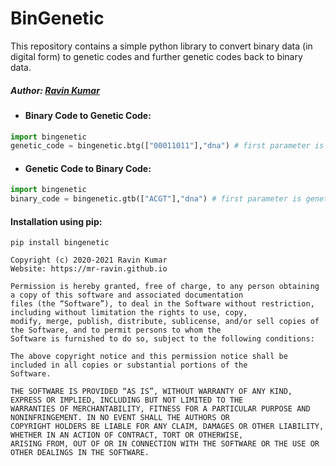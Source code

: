 # BinGenetic

This repository contains a simple python library to convert binary data (in digital form) to genetic codes and further genetic codes back to binary data.

##### Author: [Ravin Kumar](https://mr-ravin.github.io)

- #### Binary Code to Genetic Code:

```python
import bingenetic
genetic_code = bingenetic.btg(["00011011"],"dna") # first parameter is binary code as a list, second parameter is the type of genetic code i.e. DNA, or RNA
```

- #### Genetic Code to Binary Code:

```python
import bingenetic
binary_code = bingenetic.gtb(["ACGT"],"dna") # first parameter is genetic code as a list, second parameter is the type of genetic code i.e. DNA, or RNA
```


#### Installation using pip:
```
pip install bingenetic
```

```
Copyright (c) 2020-2021 Ravin Kumar
Website: https://mr-ravin.github.io

Permission is hereby granted, free of charge, to any person obtaining a copy of this software and associated documentation 
files (the “Software”), to deal in the Software without restriction, including without limitation the rights to use, copy, 
modify, merge, publish, distribute, sublicense, and/or sell copies of the Software, and to permit persons to whom the 
Software is furnished to do so, subject to the following conditions:

The above copyright notice and this permission notice shall be included in all copies or substantial portions of the 
Software.

THE SOFTWARE IS PROVIDED “AS IS”, WITHOUT WARRANTY OF ANY KIND, EXPRESS OR IMPLIED, INCLUDING BUT NOT LIMITED TO THE 
WARRANTIES OF MERCHANTABILITY, FITNESS FOR A PARTICULAR PURPOSE AND NONINFRINGEMENT. IN NO EVENT SHALL THE AUTHORS OR 
COPYRIGHT HOLDERS BE LIABLE FOR ANY CLAIM, DAMAGES OR OTHER LIABILITY, WHETHER IN AN ACTION OF CONTRACT, TORT OR OTHERWISE, 
ARISING FROM, OUT OF OR IN CONNECTION WITH THE SOFTWARE OR THE USE OR OTHER DEALINGS IN THE SOFTWARE.
```
